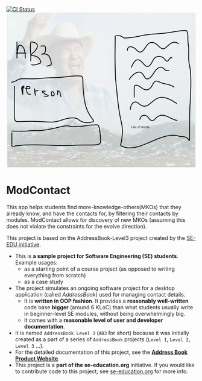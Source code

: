[![CI Status](https://github.com/AY2324S2-CS2103T-W12-2/tp/actions/workflows/gradle.yml/badge.svg)](https://github.com/AY2324S2-CS2103T-W12-2/tp/actions)
![Ui](docs/images/Ui.png)

# ModContact

This app helps students find more-knowledge-others(MKOs) that they already know, and have the contacts for, by filtering their contacts by modules. ModContact allows for discovery of new MKOs (assuming this does not violate the constraints for the evolve direction).

This project is based on the AddressBook-Level3 project created by the [SE-EDU initiative](https://se-education.org).

- This is **a sample project for Software Engineering (SE) students**.<br>
  Example usages:
  - as a starting point of a course project (as opposed to writing everything from scratch)
  - as a case study
- The project simulates an ongoing software project for a desktop application (called _AddressBook_) used for managing contact details.
  - It is **written in OOP fashion**. It provides a **reasonably well-written** code base **bigger** (around 6 KLoC) than what students usually write in beginner-level SE modules, without being overwhelmingly big.
  - It comes with a **reasonable level of user and developer documentation**.
- It is named `AddressBook Level 3` (`AB3` for short) because it was initially created as a part of a series of `AddressBook` projects (`Level 1`, `Level 2`, `Level 3` ...).
- For the detailed documentation of this project, see the **[Address Book Product Website](https://se-education.org/addressbook-level3)**.
- This project is a **part of the se-education.org** initiative. If you would like to contribute code to this project, see [se-education.org](https://se-education.org#https://se-education.org/#contributing) for more info.
